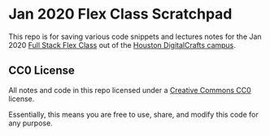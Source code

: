 # Jan 2020 Flex Class Scratchpad

This repo is for saving various code snippets and lectures notes for the Jan
2020 [Full Stack Flex Class](https://www.digitalcrafts.com/full-stack-flex.html)
out of the [Houston DigitalCrafts campus](https://www.digitalcrafts.com/houston-campus.html).

## CC0 License

All notes and code in this repo licensed under a [Creative Commons CC0](https://creativecommons.org/publicdomain/zero/1.0/) license.

Essentially, this means you are free to use, share, and modify this code for any purpose.
